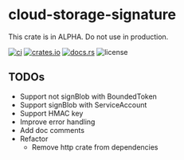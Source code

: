 # cloud-storage-signature

This crate is in ALPHA. Do not use in production.

[![ci](https://github.com/bouzuya/cloud-storage-signature/workflows/ci/badge.svg)](https://github.com/bouzuya/cloud-storage-signature/actions)
[![crates.io](https://img.shields.io/crates/v/cloud-storage-signature)](https://crates.io/crates/cloud-storage-signature)
[![docs.rs](https://img.shields.io/docsrs/cloud-storage-signature)](https://docs.rs/cloud-storage-signature)
![license](https://img.shields.io/crates/l/cloud-storage-signature)

## TODOs

- Support not signBlob with BoundedToken
- Support signBlob with ServiceAccount
- Support HMAC key
- Improve error handling
- Add doc comments
- Refactor
  - Remove http crate from dependencies

